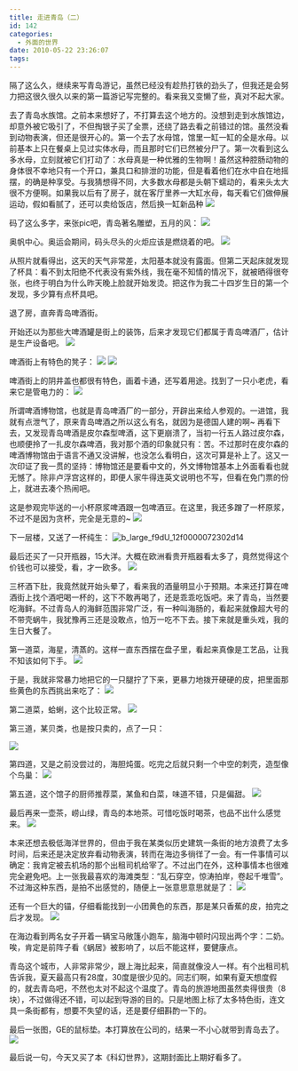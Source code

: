```yaml
---
title: 走进青岛（二）
id: 142
categories:
  - 外面的世界
date: 2010-05-22 23:26:07
tags:
---
```


隔了这么久，继续来写青岛游记，虽然已经没有趁热打铁的劲头了，但我还是会努力把这很久很久以来的第一篇游记写完整的。看来我又变懒了些，真对不起大家。

去了青岛水族馆。之前本来想好了，不打算去这个地方的。没想到走到水族馆边，却意外被它吸引了，不但掏银子买了全票，还绕了路去看之前错过的馆。虽然没看到动物表演，但还是很开心的。第一个去了水母馆，馆里一缸一缸的全是水母。以前基本上只在餐桌上见过实体水母，而且那时它们已然被分尸了。第一次看到这么多水母，立刻就被它们打动了：水母真是一种优雅的生物啊！虽然这种腔肠动物的身体很不幸地只有一个开口，兼具口和排泄的功能，但是看着他们在水中自在地摇摆，的确是种享受。与我猜想得不同，大多数水母都是头朝下蠕动的，看来头太大很不方便啊。如果我以后有了房子，就在客厅里养一大缸水母，每天看它们做伸展运动，假如看腻了，还可以卖给饭店，然后换一缸新品种
![](http://s.xnimg.cn//imgpro/emotions/tie/2.gif)

码了这么多字，来张pic吧，青岛著名雕塑，五月的风：
![](/images/2010/05/b_large_AuKp_12750001af382d12.jpg)

奥帆中心。奥运会期间，码头尽头的火炬应该是燃烧着的吧。
![](/images/2010/05/b_large_ihPD_12710000b62e2d12.jpg)

从照片就看得出，这天的天气非常差，太阳基本就没有露面。但第二天起床就发现了杯具：看不到太阳绝不代表没有紫外线，我在毫不知情的情况下，就被晒得很夸张，也终于明白为什么昨天晚上脸就开始发烫。把这作为我二十四岁生日的第一个发现，多少算有点杯具吧。

退了房，直奔青岛啤酒街。

开始还以为那些大啤酒罐是街上的装饰，后来才发现它们都属于青岛啤酒厂，估计是生产设备吧。
![](/images/2010/05/b_large_JwtN_3746000131df2d0b.jpg)

啤酒街上有特色的凳子：
![](/images/2010/05/b_large_d5Fo_37460001339a2d0b1.jpg)
![](/images/2010/05/b_large_h9dG_3730000002f02d0b.jpg)

啤酒街上的阴井盖也都很有特色，画着卡通，还写着用途。找到了一只小老虎，看来它是管电力的：
![](/images/2010/05/b_large_GDz9_12e4000007772d14.jpg)

所谓啤酒博物馆，也就是青岛啤酒厂的一部分，开辟出来给人参观的。一进馆，我就有点泄气了，原来青岛啤酒之所以这么有名，就因为是德国人建的啊~ 再看下去，又发现青岛啤酒是皮尔森型啤酒，这下更崩溃了，当初一行五人路过皮尔森，也顺便拎了一扎皮尔森啤酒，我对那个酒的印象就只有：苦。不过那时在皮尔森的啤酒博物馆由于语言不通又没讲解，也没怎么看明白，这次可算是补上了。这又一次印证了我一贯的坚持：博物馆还是要看中文的，外文博物馆基本上外面看看也就无憾了。除非卢浮宫这样的，即便人家牛得连英文说明也不写，但看在免门票的份上，就进去凑个热闹吧。

这是参观完毕送的一小杯原浆啤酒跟一包啤酒豆。在这里，我还多蹭了一杯原浆，不过不是因为贪杯，完全是无意的~
![](/images/2010/05/b_large_mRuw_12ea000016c32d14.jpg)

下一层楼，又送了一杯纯生：
![](/images/2010/05/b_large_f9dU_12f0000072302d14.jpg "b_large_f9dU_12f0000072302d14")

最后还买了一只开瓶器，15大洋。大概在欧洲看贵开瓶器看太多了，竟然觉得这个价钱也可以接受，看，才一欧多。
![](/images/2010/05/b_large_9SCF_12dc0000030d2d14.jpg)

三杯酒下肚，我竟然就开始头晕了，看来我的酒量明显小于预期。本来还打算在啤酒街上找个酒吧喝一杯的，这下不敢再喝了，还是乖乖吃饭吧。来了青岛，当然要吃海鲜。不过青岛人的海鲜范围非常广泛，有一种叫海肠的，看起来就像超大号的不带壳蜗牛，我犹豫再三还是没敢点，怕万一吃不下去。接下来就是重头戏，我的生日大餐了。

第一道菜，海星，清蒸的。这样一直东西摆在盘子里，看起来真像是工艺品，让我不知该如何下手。
![](/images/2010/05/b_large_LtqE_11740000c8482d0c.jpg)

于是，我就非常暴力地把它的一只腿拧了下来，更暴力地拨开硬硬的皮，把里面那些黄色的东西挑出来吃了：
![](/images/2010/05/b_large_ipHS_126f000078ab2d12.jpg)

第二道菜，蛤蜊，这个比较正常。
![](/images/2010/05/b_large_iKLA_4a5a000248162d10.jpg)

第三道，某贝类，也是按只卖的，点了一只：

![](/images/2010/05/b_large_aP9E_27f5000147262d11.jpg)

第四道，又是之前没尝过的，海胆炖蛋。吃完之后就只剩一个中空的刺壳，造型像个鸟巢：
![](/images/2010/05/b_large_6rAy_37440000cf002d0b.jpg)

第五道，这个馆子的厨师推荐菜，某鱼和白菜，味道不错，只是偏甜。
![](/images/2010/05/b_large_IyXE_3c4a0001e1ee2d13.jpg)

最后再来一壶茶，崂山绿，青岛的本地茶。可惜吃饭时喝茶，也品不出什么感觉来。
![](/images/2010/05/b_large_Nb4u_3c48000149102d13.jpg)

本来还想去极低海洋世界的，但由于我在某类似历史建筑一条街的地方浪费了太多时间，后来还是决定放弃看动物表演，转而在海边多徜徉了一会。有一件事情可以确定：我肯定被去机场的那个出租司机给宰了。不过出门在外，这种事情本也很难完全避免吧。上一张我最喜欢的海滩类型：“乱石穿空，惊涛拍岸，卷起千堆雪”。不过海这种东西，是拍不出感觉的，随便上一张意思意思就是了：
![](/images/2010/05/b_large_Lksj_41db0001dcee2d0e.jpg)

还有一个巨大的锚，仔细看能找到一小团黄色的东西，那是某只香蕉的皮，拍完之后才发现。
![](/images/2010/05/b_large_X3iy_41d9000146a72d0e.jpg)

在海边看到两名女子开着一辆宝马敞篷小跑车，脑海中顿时闪现出两个字：二奶。唉，肯定是前阵子看《蜗居》被影响了，以后不能这样，要健康点。

青岛这个城市，人非常非常少，跟上海比起来，简直就像没人一样。有个出租司机告诉我，夏天最高只有28度，30度是很少见的。同志们啊，如果有夏天想度假的，就去青岛吧，不然也太对不起这个温度了。青岛的旅游地图虽然卖得很贵（8块），不过做得还不错，可以起到导游的目的。只是地图上标了太多特色街，连文具一条街都有，想要不失望的话，还是要仔细斟酌一下的。

最后一张图，GE的鼠标垫。本打算放在公司的，结果一不小心就带到青岛去了。
![](/images/2010/05/b_large_PhBa_41cb00000d562d0e.jpg)

最后说一句，今天又买了本《科幻世界》，这期封面比上期好看多了。
